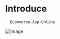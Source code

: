 <h1><b>Introduce</b></h1>

      Ecommerce-App-Online
![Image](https://github.com/user-attachments/assets/74371ecd-aa5a-44b6-802d-307a2586d509)


  
 


